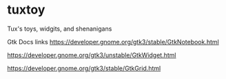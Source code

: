 # tuxtoy
Tux's toys, widgits, and shenanigans

Gtk Docs links
https://developer.gnome.org/gtk3/stable/GtkNotebook.html

https://developer.gnome.org/gtk3/unstable/GtkWidget.html

https://developer.gnome.org/gtk3/stable/GtkGrid.html

